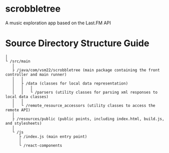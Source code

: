 # scrobbletree
A music exploration app based on the Last.FM API

# Source Directory Structure Guide
```
│
└ /src/main
   │
   ├ /java/com/vsm22/scrobbletree (main package containing the front controller and main runner)
   │   │
   │   ├ /data (classes for local data representation) 
   │   │   │
   │   │   └ /parsers (utility classes for parsing xml responses to local data classes)
   │   │
   │   └ /remote_resource_accessors (utility classes to access the remote API)
   │ 
   ├ /resources/public (public points, including index.html, build.js, and stylesheets)
   │
   └ /js
      ├ /index.js (main entry point)
      │ 
      └ /react-components
```
